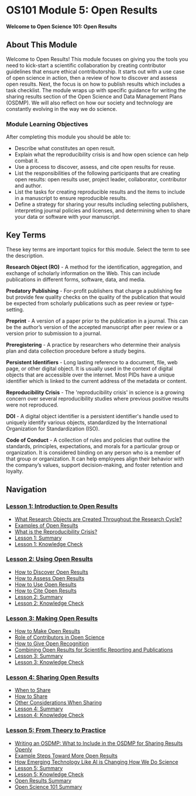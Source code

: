 # OS101 Module 5: Open Results

**Welcome to Open Science 101: Open Results**

## About This Module

Welcome to Open Results! This module focuses on giving you the tools you need to kick-start a scientific collaboration by creating contributor guidelines that ensure ethical contributorship. It starts out with a use case of open science in action, then a review of how to discover and assess open results. Next, the focus is on how to publish results which includes a task checklist. The module wraps up with specific guidance for writing the sharing results section of the Open Science and Data Management Plans (OSDMP). We will also reflect on how our society and technology are constantly evolving in the way we do science.

### Module Learning Objectives

After completing this module you should be able to:

- Describe what constitutes an open result.
- Explain what the reproducibility crisis is and how open science can help combat it.
- Use a process to discover, assess, and cite open results for reuse.
- List the responsibilities of the following participants that are creating open results: open results user, project leader, collaborator, contributor and author.
- List the tasks for creating reproducible results and the items to include in a manuscript to ensure reproducible results.
- Define a strategy for sharing your results including selecting publishers, interpreting journal policies and licenses, and determining when to share your data or software with your manuscript.

## Key Terms

These key terms are important topics for this module. Select the term to see the description.

**Research Object (RO)** - A method for the identification, aggregation, and exchange of scholarly information on the Web. This can include publications in different forms, software, data, and media.

**Predatory Publishing** - For-profit publishers that charge a publishing fee but provide few quality checks on the quality of the publication that would be expected from scholarly publications such as peer review or type-setting.

**Preprint** - A version of a paper prior to the publication in a journal. This can be the author’s version of the accepted manuscript after peer review or a version prior to submission to a journal.

**Preregistering** - A practice by researchers who determine their analysis plan and data collection procedure before a study begins.

**Persistent Identifiers** - Long lasting reference to a document, file, web page, or other digital object. It is usually used in the context of digital objects that are accessible over the internet. Most PIDs have a unique identifier which is linked to the current address of the metadata or content.

**Reproducibility Crisis** - The 'reproducibility crisis' in science is a growing concern over several reproducibility studies where previous positive results were not reproduced.

**DOI** - A digital object identifier is a persistent identifier's handle used to uniquely identify various objects, standardized by the International Organization for Standardization (ISO).

**Code of Conduct** - A collection of rules and policies that outline the standards, principles, expectations, and morals for a particular group or organization. It is considered binding on any person who is a member of that group or organization. It can help employees align their behavior with the company’s values, support decision-making, and foster retention and loyalty.

## Navigation

### [Lesson 1: Introduction to Open Results](./Lesson_1)

* [What Research Objects are Created Throughout the Research Cycle?](./Lesson_1#what-research-objects-are-created-throughout-the-research-cycle)
* [Examples of Open Results](./Lesson_1#examples-of-open-results)
* [What is the Reproducibility Crisis?](./Lesson_1#what-is-the-reproducibility-crisis)
* [Lesson 1: Summary](./Lesson_1#lesson-1-summary)
* [Lesson 1: Knowledge Check](./Lesson_1#lesson-1-knowledge-check)

### [Lesson 2: Using Open Results](./Lesson_2)

* [How to Discover Open Results](./Lesson_2#how-to-discover-open-results)
* [How to Assess Open Results](./Lesson_2#how-to-assess-open-results)
* [How to Use Open Results](./Lesson_2#how-to-use-open-results)
* [How to Cite Open Results](./Lesson_2#how-to-cite-open-results)
* [Lesson 2: Summary](./Lesson_2#lesson-2-summary)
* [Lesson 2: Knowledge Check](./Lesson_2#lesson-2-knowledge-check)

### [Lesson 3: Making Open Results](./Lesson_3)

* [How to Make Open Results](./Lesson_3#how-to-make-open-results)
* [Role of Contributors in Open Science](./Lesson_3#role-of-contributors-in-open-science)
* [How to Give Open Recognition](./Lesson_3#how-to-give-open-recognition)
* [Combining Open Results for Scientific Reporting and Publications](./Lesson_3#combining-open-results-for-scientific-reporting-and-publications)
* [Lesson 3: Summary](./Lesson_3#lesson-3-summary)
* [Lesson 3: Knowledge Check](./Lesson_3#lesson-3-knowledge-check)

### [Lesson 4: Sharing Open Results](./Lesson_4)

* [When to Share](./Lesson_4#when-to-share)
* [How to Share](./Lesson_4#how-to-share)
* [Other Considerations When Sharing](./Lesson_4#other-considerations-when-sharing)
* [Lesson 4: Summary](./Lesson_4#lesson-4-summary)
* [Lesson 4: Knowledge Check](./Lesson_4#lesson-4-knowledge-check)

### [Lesson 5: From Theory to Practice](./Lesson_5)

* [Writing an OSDMP: What to Include in the OSDMP for Sharing Results Openly](./Lesson_5#writing-an-osdmp-what-to-include-in-the-osdmp-for-sharing-results-openly)
* [Example Steps Toward More Open Results](./Lesson_5#example-steps-toward-more-open-results)
* [How Emerging Technology Like AI is Changing How We Do Science](./Lesson_5#how-emerging-technology-like-ai-is-changing-how-we-do-science)
* [Lesson 5: Summary](./Lesson_5#lesson-5-summary)
* [Lesson 5: Knowledge Check](./Lesson_5#lesson-5-knowledge-check)
* [Open Results Summary](./Lesson_5#open-results-summary)
* [Open Science 101 Summary](./Lesson_5#open-science-101-summary)